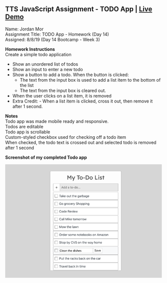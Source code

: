 ## TTS JavaScript Assignment - TODO App | [Live Demo](https://jordanmor.github.io/tts-js-assignments/todo-app/)

Name: Jordan Mor  
Assignment Title: TODO App - Homework (Day 14)  
Assigned: 8/8/19 (Day 14 Bootcamp - Week 3)  

**Homework Instructions**  
Create a simple todo application
- Show an unordered list of todos
- Show an input to enter a new todo
- Show a button to add a todo. When the button is clicked:
  - The text from the input box is used to add a list item to the bottom of the list
  - The text from the input box is cleared out.
- When the user clicks on a list item, it is removed
- Extra Credit: - When a list item is clicked, cross it out, then remove it after 1 second.

**Notes**   
Todo app was made mobile ready and responsive.  
Todos are editable  
Todo app is scrollable  
Custom-styled checkbox used for checking off a todo item  
When checked, the todo text is crossed out and selected todo is removed after 1 second 

**Screenshot of my completed Todo app**  

![TODO App Screen Shot](todo-app-screenshot.png)